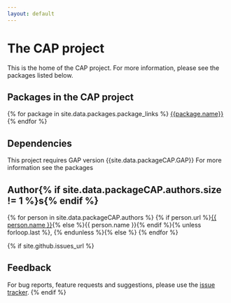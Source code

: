 ```yaml
---
layout: default
---
```


# The CAP project

This is the home of the CAP project. For more information, please see the packages listed below.

## Packages in the CAP project



{% for package in site.data.packages.package_links %}
  [{{package.name}}]({{site.baseurl}}/{{package.name}})
{% endfor %}


## Dependencies

This project requires GAP version {{site.data.packageCAP.GAP}}
For more information see the packages


## Author{% if site.data.packageCAP.authors.size != 1 %}s{% endif %}
{% for person in site.data.packageCAP.authors %}
{% if person.url %}<a href="{{ person.url }}">{{ person.name }}</a>{% else %}{{ person.name }}{% endif %}{% unless forloop.last %}, {% endunless %}{% else %}
{% endfor %}

{% if site.github.issues_url %}
## Feedback

For bug reports, feature requests and suggestions, please use the
[issue tracker]({{site.github.issues_url}}).
{% endif %}
